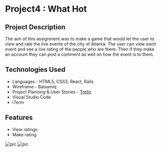 #  Project4 : What Hot
## Project Description

The aim of this assignment was to make a game that would let the user to view and rate the live events of the city of Atlanta. The user can view each event and see a live rating of the people who are there. Then if they make an account they can post a comment as well on how the event is to them. 

## Technologies Used

  * Languages - HTML5, CSS3, React, Rails 
  * Wireframe - Balsamiq
  * Project Planning & User Stories - [Trello](https://trello.com/b/0j1ykoL9/project-4)
  * Visual Studio Code
  * iTerm


## Features

  * View ratings
  * Make rating

  ![pic](/public/wireFrames4.jpg)
  ![pic](/public/erd4.jpg)
